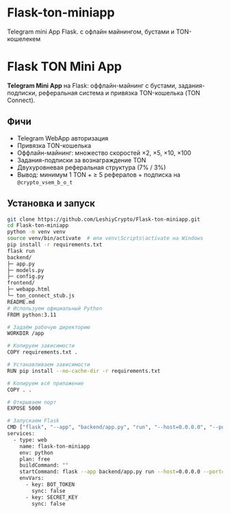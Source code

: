 # Flask-ton-miniapp
Telegram mini App Flask. с офлайн майнингом, бустами и TON- кошелекем
# Flask TON Mini App

**Telegram Mini App** на Flask: оффлайн-майнинг с бустами, задания-подписки, реферальная система и привязка TON-кошелька (TON Connect).

##  Фичи
-    Telegram WebApp авторизация
-    Привязка TON-кошелька
-    Оффлайн-майнинг: множество скоростей ×2, ×5, ×10, ×100
-    Задания-подписки за вознаграждение TON
-    Двухуровневая реферальная структура (7% / 3%)
-    Вывод: минимум 1 TON + ≥ 5 рефералов + подписка на `@crypto_vsem_b_o_t`

##  Установка и запуск

```bash
git clone https://github.com/LeshiyCrypto/Flask-ton-miniapp.git
cd Flask-ton-miniapp
python -m venv venv
source venv/bin/activate  # или venv\Scripts\activate на Windows
pip install -r requirements.txt
flask run
backend/
├─ app.py
├─ models.py
├─ config.py
frontend/
├─ webapp.html
└─ ton_connect_stub.js
README.md
# Используем официальный Python
FROM python:3.11

# Задаём рабочую директорию
WORKDIR /app

# Копируем зависимости
COPY requirements.txt .

# Устанавливаем зависимости
RUN pip install --no-cache-dir -r requirements.txt

# Копируем всё приложение
COPY . .

# Открываем порт
EXPOSE 5000

# Запускаем Flask
CMD ["flask", "--app", "backend/app.py", "run", "--host=0.0.0.0", "--port=5000"]
services:
  - type: web
    name: flask-ton-miniapp
    env: python
    plan: free
    buildCommand: ""
    startCommand: flask --app backend/app.py run --host=0.0.0.0 --port=5000
    envVars:
      - key: BOT_TOKEN
        sync: false
      - key: SECRET_KEY
        sync: false
